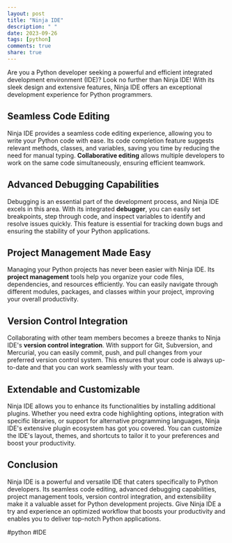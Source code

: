 ```yaml
---
layout: post
title: "Ninja IDE"
description: " "
date: 2023-09-26
tags: [python]
comments: true
share: true
---
```


Are you a Python developer seeking a powerful and efficient integrated development environment (IDE)? Look no further than Ninja IDE! With its sleek design and extensive features, Ninja IDE offers an exceptional development experience for Python programmers.

## Seamless Code Editing

Ninja IDE provides a seamless code editing experience, allowing you to write your Python code with ease. Its code completion feature suggests relevant methods, classes, and variables, saving you time by reducing the need for manual typing. **Collaborative editing** allows multiple developers to work on the same code simultaneously, ensuring efficient teamwork.

## Advanced Debugging Capabilities

Debugging is an essential part of the development process, and Ninja IDE excels in this area. With its integrated **debugger**, you can easily set breakpoints, step through code, and inspect variables to identify and resolve issues quickly. This feature is essential for tracking down bugs and ensuring the stability of your Python applications.

## Project Management Made Easy

Managing your Python projects has never been easier with Ninja IDE. Its **project management** tools help you organize your code files, dependencies, and resources efficiently. You can easily navigate through different modules, packages, and classes within your project, improving your overall productivity.

## Version Control Integration

Collaborating with other team members becomes a breeze thanks to Ninja IDE's **version control integration**. With support for Git, Subversion, and Mercurial, you can easily commit, push, and pull changes from your preferred version control system. This ensures that your code is always up-to-date and that you can work seamlessly with your team.

## Extendable and Customizable

Ninja IDE allows you to enhance its functionalities by installing additional plugins. Whether you need extra code highlighting options, integration with specific libraries, or support for alternative programming languages, Ninja IDE's extensive plugin ecosystem has got you covered. You can customize the IDE's layout, themes, and shortcuts to tailor it to your preferences and boost your productivity.

## Conclusion

Ninja IDE is a powerful and versatile IDE that caters specifically to Python developers. Its seamless code editing, advanced debugging capabilities, project management tools, version control integration, and extensibility make it a valuable asset for Python development projects. Give Ninja IDE a try and experience an optimized workflow that boosts your productivity and enables you to deliver top-notch Python applications.

#python #IDE
